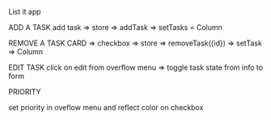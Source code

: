 List it app

ADD A TASK
 add task => store => addTask => setTasks = Column

REMOVE A TASK
  CARD => checkbox => store => removeTask({id}) => setTask => Column


  EDIT TASK 
  click on edit from overflow menu => toggle task state from info to form

  PRIORITY

  set priority in oveflow menu and reflect color on checkbox
  